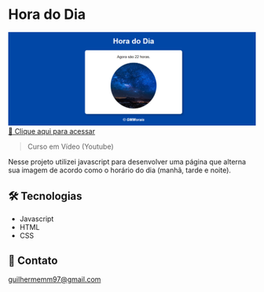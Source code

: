 # Hora do Dia

![preview](./.github/preview.png)
[🔗 Clique aqui para acessar](https://biogmmorais.github.io/HoraDoDia/)

> Curso em Vídeo (Youtube)

Nesse projeto utilizei javascript para desenvolver uma página que alterna sua imagem de acordo como o horário do dia (manhã, tarde e noite).

## 🛠 Tecnologias

- Javascript
- HTML
- CSS

## 📨 Contato

guilhermemm97@gmail.com